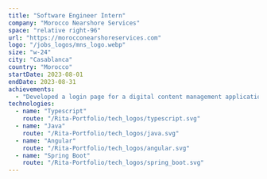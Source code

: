 ```yaml
---
title: "Software Engineer Intern"
company: "Morocco Nearshore Services"
space: "relative right-96"
url: "https://morocconearshoreservices.com"
logo: "/jobs_logos/mns_logo.webp"
size: "w-24"
city: "Casablanca"
country: "Morocco"
startDate: 2023-08-01
endDate: 2023-08-31
achievements:
  - "Developed a login page for a digital content management application."
technologies:
  - name: "Typescript"
    route: "/Rita-Portfolio/tech_logos/typescript.svg"
  - name: "Java"
    route: "/Rita-Portfolio/tech_logos/java.svg"
  - name: "Angular"
    route: "/Rita-Portfolio/tech_logos/angular.svg"
  - name: "Spring Boot"
    route: "/Rita-Portfolio/tech_logos/spring_boot.svg"
---
```

